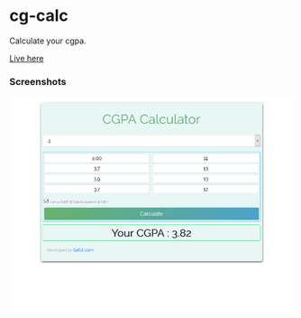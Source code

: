 # cg-calc
Calculate your cgpa.

<a href="https://saifulshihab.github.io/cgpa-calculator/" target="_blank">Live here<a/>

### Screenshots
<img src="cg.png"/>
